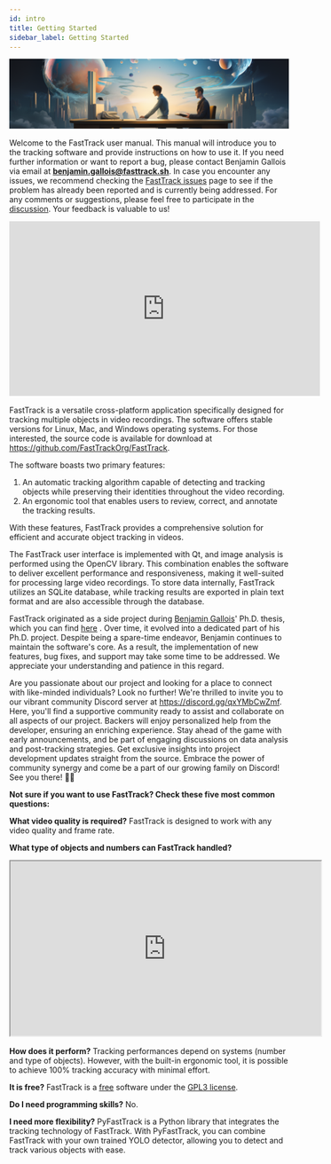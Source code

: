 ```yaml
---
id: intro
title: Getting Started
sidebar_label: Getting Started
---
```


![getting_started](assets/getting_started.png)

Welcome to the FastTrack user manual. This manual will introduce you to the tracking software and provide instructions on how to use it. If you need further information or want to report a bug, please contact Benjamin Gallois via email at **benjamin.gallois@fasttrack.sh**. In case you encounter any issues, we recommend checking the  [FastTrack issues](https://github.com/FastTrackOrg/FastTrack/issues)  page to see if the problem has already been reported and is currently being addressed. For any comments or suggestions, please feel free to participate in the [discussion](https://github.com/FastTrackOrg/FastTrack/discussions). Your feedback is valuable to us!

<iframe width="560" height="315" src="https://www.youtube.com/embed/4Dz3uvrRJyc" title="YouTube video player" frameborder="0" allow="accelerometer; autoplay; clipboard-write; encrypted-media; gyroscope; picture-in-picture; web-share" allowfullscreen></iframe>

FastTrack is a versatile cross-platform application specifically designed for tracking multiple objects in video recordings. The software offers stable versions for Linux, Mac, and Windows operating systems. For those interested, the source code is available for download at https://github.com/FastTrackOrg/FastTrack.

The software boasts two primary features:

1. An automatic tracking algorithm capable of detecting and tracking objects while preserving their identities throughout the video recording.
2. An ergonomic tool that enables users to review, correct, and annotate the tracking results.

With these features, FastTrack provides a comprehensive solution for efficient and accurate object tracking in videos.

The FastTrack user interface is implemented with Qt, and image analysis is performed using the OpenCV library. This combination enables the software to deliver excellent performance and responsiveness, making it well-suited for processing large video recordings. To store data internally, FastTrack utilizes an SQLite database, while tracking results are exported in plain text format and are also accessible through the database.

FastTrack originated as a side project during  [Benjamin Gallois](https://github.com/bgallois)' Ph.D. thesis, which you can find [here](https://hal.archives-ouvertes.fr/tel-03243224/document) . Over time, it evolved into a dedicated part of his Ph.D. project. Despite being a spare-time endeavor, Benjamin continues to maintain the software's core. As a result, the implementation of new features, bug fixes, and support may take some time to be addressed. We appreciate your understanding and patience in this regard.

Are you passionate about our project and looking for a place to connect with like-minded individuals? Look no further! We're thrilled to invite you to our vibrant community Discord server at https://discord.gg/qxYMbCwZmf. Here, you'll find a supportive community ready to assist and collaborate on all aspects of our project. Backers will enjoy personalized help from the developer, ensuring an enriching experience. Stay ahead of the game with early announcements, and be part of engaging discussions on data analysis and post-tracking strategies. Get exclusive insights into project development updates straight from the source. Embrace the power of community synergy and come be a part of our growing family on Discord! See you there! 🚀🌟

**Not sure if you want to use FastTrack? Check these five most common questions:**

**What video quality is required?**
FastTrack is designed to work with any video quality and frame rate.

**What type of objects and numbers can FastTrack handled?**
<iframe id="lbry-iframe" width="560" height="315" src="https://lbry.tv/$/embed/FastTrack-demo/b23ab74d4a632261ebd2bf4286e5ff7460395616" allowfullscreen></iframe>

**How does it perform?**
Tracking performances depend on systems (number and type of objects). However, with the built-in ergonomic tool, it is possible to achieve 100% tracking accuracy with minimal effort.

**It is free?**
FastTrack is a [free](https://www.gnu.org/philosophy/free-sw.en.html) software under the [GPL3 license](https://www.gnu.org/licenses/gpl-3.0.en.html).

**Do I need programming skills?**
No.

**I need more flexibility?**
PyFastTrack is a Python library that integrates the tracking technology of FastTrack. With PyFastTrack, you can combine FastTrack with your own trained YOLO detector, allowing you to detect and track various objects with ease.
